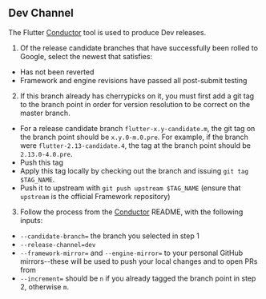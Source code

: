 <!-- go/flutter-release-2020 -->

## Dev Channel

The Flutter [Conductor] tool is used to produce Dev releases.

1. Of the release candidate branches that have successfully been rolled to Google, select the newest that satisfies:
  * Has not been reverted
  * Framework and engine revisions have passed all post-submit testing
2. If this branch already has cherrypicks on it, you must first add a git tag to the branch point in order for version resolution to be correct on the master branch.
  - For a release candidate branch `flutter-x.y-candidate.m`, the git tag on the branch point should be `x.y.0-m.0.pre`. For example, if the branch were `flutter-2.13-candidate.4`, the tag at the branch point should be `2.13.0-4.0.pre`.
  - Push this tag 
  - Apply this tag locally by checking out the branch and issuing `git tag $TAG_NAME`.
  - Push it to upstream with `git push upstream $TAG_NAME` (ensure that `upstream` is the official Framework repository)
3. Follow the process from the [Conductor] README, with the following inputs:
  - `--candidate-branch=` the branch you selected in step 1
  - `--release-channel=dev`
  - `--framework-mirror=` and `--engine-mirror=` to your personal GitHub mirrors--these will be used to push your local changes and to open PRs from
  - `--increment=` should be `n` if you already tagged the branch point in step 2, otherwise `m`.

[Conductor]: https://github.com/flutter/flutter/blob/master/dev/conductor/README.md